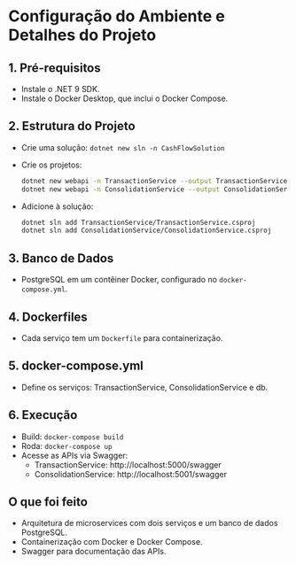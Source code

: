 # Configuração do Ambiente e Detalhes do Projeto

## 1. Pré-requisitos

- Instale o .NET 9 SDK.
- Instale o Docker Desktop, que inclui o Docker Compose.

## 2. Estrutura do Projeto

- Crie uma solução: `dotnet new sln -n CashFlowSolution`

- Crie os projetos:

  ```bash
  dotnet new webapi -n TransactionService --output TransactionService
  dotnet new webapi -n ConsolidationService --output ConsolidationService
  ```

- Adicione à solução:

  ```bash
  dotnet sln add TransactionService/TransactionService.csproj
  dotnet sln add ConsolidationService/ConsolidationService.csproj
  ```

## 3. Banco de Dados

- PostgreSQL em um contêiner Docker, configurado no `docker-compose.yml`.

## 4. Dockerfiles

- Cada serviço tem um `Dockerfile` para containerização.

## 5. docker-compose.yml

- Define os serviços: TransactionService, ConsolidationService e db.

## 6. Execução

- Build: `docker-compose build`
- Roda: `docker-compose up`
- Acesse as APIs via Swagger:
  - TransactionService: http://localhost:5000/swagger
  - ConsolidationService: http://localhost:5001/swagger

## O que foi feito

- Arquitetura de microservices com dois serviços e um banco de dados PostgreSQL.
- Containerização com Docker e Docker Compose.
- Swagger para documentação das APIs.